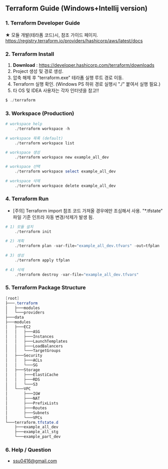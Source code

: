 ## Terraform Guide (Windows+Intellij version)

### 1. Terraform Developer Guide
★ 모듈 개발(테라폼 코드)시, 참조 가이드 페이지. 
https://registry.terraform.io/providers/hashicorp/aws/latest/docs

### 2. Terraform Install
1. **Download** : https://developer.hashicorp.com/terraform/downloads
2. Project 생성 및 경로 생성. 
3. 압축 해제 후 "terraform.exe" 테라폼 실행 루트 경로 이동.
4. Terraform 실행 확인. (Windows PS 하위 경로 실행시 "./" 붙여서 실행 필요.)
5. 타 OS 및 IDEA 사용자는 각자 인터넷을 참고!! 
 ```powershell
$ ./terraform
```

### 3. Workspace (Production)
```powershell
# workspace help
    ./terraform workspace -h
    
# workspace 목록 (default)
    ./terraform workspace list
    
# workspace 생성
    ./terraform workspace new example_all_dev

# workspace 선택
    ./terraform workspace select example_all_dev
        
# workspace 삭제
    ./terraform workspace delete example_all_dev
```

### 4. Terraform Run
- [주의] Terraform import 참조 코드 가져올 경우에만 조심해서 사용. "*.tfstate" 파일 기준 인프라 자동 변경/삭제가 발생 됨.
```powershell
# 1) 모듈 설치
    ./terraform init
    
# 2) 계획
    ./terraform plan -var-file="example_all_dev.tfvars" -out=tfplan
    
# 3) 생성
    ./terraform apply tfplan
    
# 4) 삭제
    ./terraform destroy -var-file="example_all_dev.tfvars"
```

### 5. Terraform Package Structure 
```powershell
[root]
├───.terraform
│   ├───modules
│   └───providers
├───data
├───modules
│   ├───EC2
│   │   ├───ASG
│   │   ├───Instances
│   │   ├───LaunchTemplates
│   │   ├───LoadBalancers
│   │   └───TargetGroups
│   ├───Security
│   │   ├───ACLs
│   │   └───SG
│   ├───Storage
│   │   ├───ElastiCache
│   │   ├───RDS
│   │   └───S3
│   └───VPC
│       ├───IGW
│       ├───NAT
│       ├───PrefixLists
│       ├───Routes
│       ├───Subnets
│       └───VPCs
└───terraform.tfstate.d
    ├───example_all_dev
    ├───example_all_stg
    └───example_part_dev

```

### 6. Help / Question
- ssu0416@gmail.com